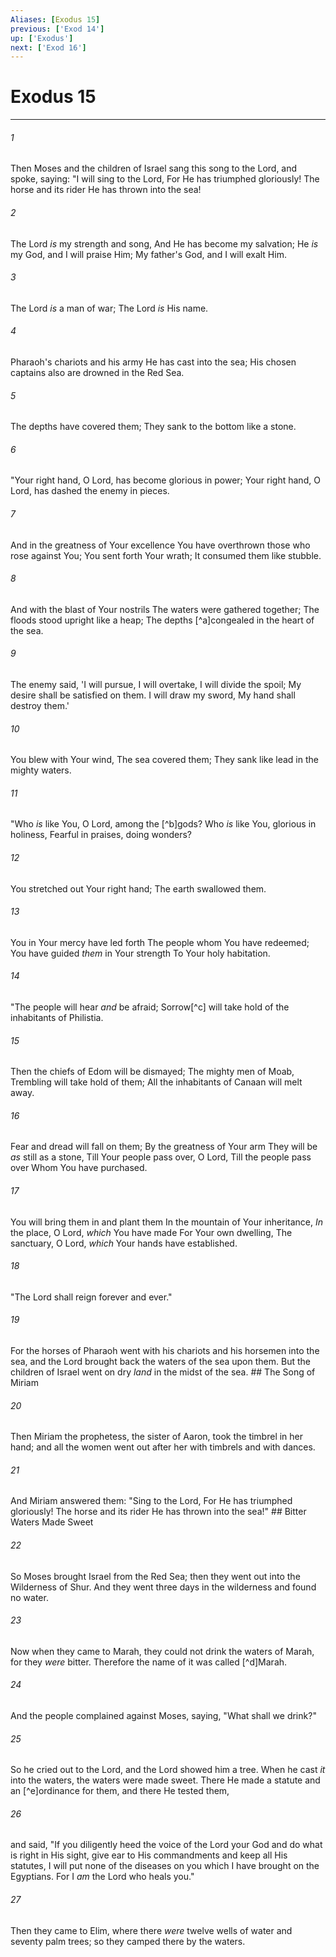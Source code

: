 ```yaml
---
Aliases: [Exodus 15]
previous: ['Exod 14']
up: ['Exodus']
next: ['Exod 16']
---
```

# Exodus 15

***


###### 1 
Then Moses and the children of Israel sang this song to the Lord, and spoke, saying: "I will sing to the Lord, For He has triumphed gloriously! The horse and its rider He has thrown into the sea! 

###### 2 
The Lord _is_ my strength and song, And He has become my salvation; He _is_ my God, and I will praise Him; My father's God, and I will exalt Him. 

###### 3 
The Lord _is_ a man of war; The Lord _is_ His name. 

###### 4 
Pharaoh's chariots and his army He has cast into the sea; His chosen captains also are drowned in the Red Sea. 

###### 5 
The depths have covered them; They sank to the bottom like a stone. 

###### 6 
"Your right hand, O Lord, has become glorious in power; Your right hand, O Lord, has dashed the enemy in pieces. 

###### 7 
And in the greatness of Your excellence You have overthrown those who rose against You; You sent forth Your wrath; It consumed them like stubble. 

###### 8 
And with the blast of Your nostrils The waters were gathered together; The floods stood upright like a heap; The depths [^a]congealed in the heart of the sea. 

###### 9 
The enemy said, 'I will pursue, I will overtake, I will divide the spoil; My desire shall be satisfied on them. I will draw my sword, My hand shall destroy them.' 

###### 10 
You blew with Your wind, The sea covered them; They sank like lead in the mighty waters. 

###### 11 
"Who _is_ like You, O Lord, among the [^b]gods? Who _is_ like You, glorious in holiness, Fearful in praises, doing wonders? 

###### 12 
You stretched out Your right hand; The earth swallowed them. 

###### 13 
You in Your mercy have led forth The people whom You have redeemed; You have guided _them_ in Your strength To Your holy habitation. 

###### 14 
"The people will hear _and_ be afraid; Sorrow[^c] will take hold of the inhabitants of Philistia. 

###### 15 
Then the chiefs of Edom will be dismayed; The mighty men of Moab, Trembling will take hold of them; All the inhabitants of Canaan will melt away. 

###### 16 
Fear and dread will fall on them; By the greatness of Your arm They will be _as_ still as a stone, Till Your people pass over, O Lord, Till the people pass over Whom You have purchased. 

###### 17 
You will bring them in and plant them In the mountain of Your inheritance, _In_ the place, O Lord, _which_ You have made For Your own dwelling, The sanctuary, O Lord, _which_ Your hands have established. 

###### 18 
"The Lord shall reign forever and ever." 

###### 19 
For the horses of Pharaoh went with his chariots and his horsemen into the sea, and the Lord brought back the waters of the sea upon them. But the children of Israel went on dry _land_ in the midst of the sea. ## The Song of Miriam 

###### 20 
Then Miriam the prophetess, the sister of Aaron, took the timbrel in her hand; and all the women went out after her with timbrels and with dances. 

###### 21 
And Miriam answered them: "Sing to the Lord, For He has triumphed gloriously! The horse and its rider He has thrown into the sea!" ## Bitter Waters Made Sweet 

###### 22 
So Moses brought Israel from the Red Sea; then they went out into the Wilderness of Shur. And they went three days in the wilderness and found no water. 

###### 23 
Now when they came to Marah, they could not drink the waters of Marah, for they _were_ bitter. Therefore the name of it was called [^d]Marah. 

###### 24 
And the people complained against Moses, saying, "What shall we drink?" 

###### 25 
So he cried out to the Lord, and the Lord showed him a tree. When he cast _it_ into the waters, the waters were made sweet. There He made a statute and an [^e]ordinance for them, and there He tested them, 

###### 26 
and said, "If you diligently heed the voice of the Lord your God and do what is right in His sight, give ear to His commandments and keep all His statutes, I will put none of the diseases on you which I have brought on the Egyptians. For I _am_ the Lord who heals you." 

###### 27 
Then they came to Elim, where there _were_ twelve wells of water and seventy palm trees; so they camped there by the waters.

